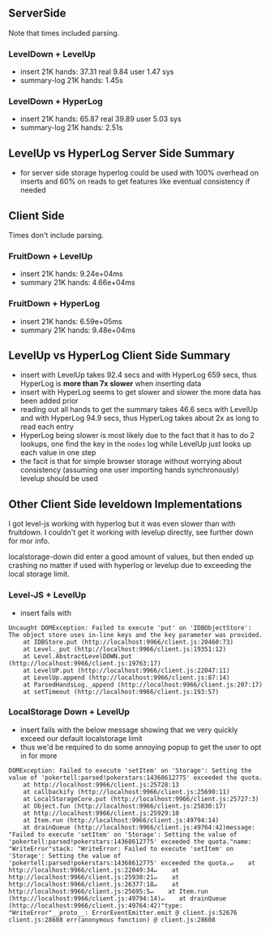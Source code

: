 ## ServerSide

Note that times included parsing.

### LevelDown + LevelUp

- insert 21K hands:                   37.31 real         9.84 user         1.47 sys
- summary-log 21K hands:              1.45s

### LevelDown + HyperLog

- insert 21K hands:                   65.87 real        39.89 user         5.03 sys
- summary-log 21K hands:              2.51s

## LevelUp vs HyperLog Server Side Summary

- for server side storage hyperlog could be used with 100% overhead on inserts and 60% on reads to get features like
  eventual consistency if needed

## Client Side

Times don't include parsing.

### FruitDown + LevelUp

- insert 21K hands:     9.24e+04ms
- summary 21K hands:    4.66e+04ms

### FruitDown + HyperLog

- insert 21K hands:     6.59e+05ms
- summary 21K hands:    9.48e+04ms


## LevelUp vs HyperLog Client Side Summary

- insert with LevelUp takes 92.4 secs and with HyperLog 659 secs, thus HyperLog is **more than 7x slower** when inserting
  data
- insert with HyperLog seems to get slower and slower the more data has been added prior
- reading out all hands to get the summary takes 46.6 secs with LevelUp and with HyperLog 94.9 secs, thus HyperLog takes
  about 2x as long to read each entry
- HyperLog being slower is most likely due to the fact that it has to do 2 lookups, one find the key in the `nodes` log
  while LevelUp just looks up each value in one step
- the facit is that for simple browser storage without worrying about consistency (assuming one user importing hands
  synchronously) levelup should be used

## Other Client Side leveldown Implementations

I got level-js working with hyperlog but it was even slower than with fruitdown. I couldn't get it working with levelup
directly, see further down for mor info.

localstorage-down did enter a good amount of values, but then ended up crashing no matter if used with hyperlog or
levelup due to exceeding the local storage limit.

### Level-JS + LevelUp

- insert fails with

```
Uncaught DOMException: Failed to execute 'put' on 'IDBObjectStore': The object store uses in-line keys and the key parameter was provided.
    at IDBStore.put (http://localhost:9966/client.js:20460:73)
    at Level._put (http://localhost:9966/client.js:19351:12)
    at Level.AbstractLevelDOWN.put (http://localhost:9966/client.js:19763:17)
    at LevelUP.put (http://localhost:9966/client.js:22047:11)
    at LevelUp.append (http://localhost:9966/client.js:87:14)
    at ParsedHandsLog._append (http://localhost:9966/client.js:207:17)
    at setTimeout (http://localhost:9966/client.js:193:57)
```

### LocalStorage Down + LevelUp

- insert fails with the below message showing that we very quickly exceed our default localstorage limit
- thus we'd be required to do some annoying popup to get the user to opt in for more

```
DOMException: Failed to execute 'setItem' on 'Storage': Setting the value of 'pokertell:parsed!pokerstars:14368612775' exceeded the quota.
    at http://localhost:9966/client.js:25728:13
    at callbackify (http://localhost:9966/client.js:25690:11)
    at LocalStorageCore.put (http://localhost:9966/client.js:25727:3)
    at Object.fun (http://localhost:9966/client.js:25830:17)
    at http://localhost:9966/client.js:25929:10
    at Item.run (http://localhost:9966/client.js:49794:14)
    at drainQueue (http://localhost:9966/client.js:49764:42)message: "Failed to execute 'setItem' on 'Storage': Setting the value of 'pokertell:parsed!pokerstars:14368612775' exceeded the quota."name: "WriteError"stack: "WriteError: Failed to execute 'setItem' on 'Storage': Setting the value of 'pokertell:parsed!pokerstars:14368612775' exceeded the quota.↵    at http://localhost:9966/client.js:22049:34↵    at http://localhost:9966/client.js:25930:21↵    at http://localhost:9966/client.js:26377:18↵    at http://localhost:9966/client.js:25695:5↵    at Item.run (http://localhost:9966/client.js:49794:14)↵    at drainQueue (http://localhost:9966/client.js:49764:42)"type: "WriteError"__proto__: ErrorEventEmitter.emit @ client.js:52676
client.js:28608 err(anonymous function) @ client.js:28608
```
